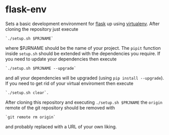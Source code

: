flask-env
=========

Sets a basic development environment for [flask](http://flask.pocoo.org) up
using [virtualenv](virtualenv.org). After cloning the repository just execute

    `./setup.sh $PRJNAME`

where $PJRNAME should be the name of your project. The `pipit` function inside
`setup.sh` should be extended with the dependencies you require. If you need to
update your dependencies then execute

    `./setup.sh $PRJNAME --upgrade`

and all your dependencies will be upgraded (using `pip install --upgrade`). If
you need to get rid of your virtual enviroment then execute

    `./setup.sh clear`.

After cloning this repository and executing `./setup.sh $PRJNAME` the `origin`
remote of the git repository should be removed with

    `git remote rm origin`

and probably replaced with a URL of your own liking.
